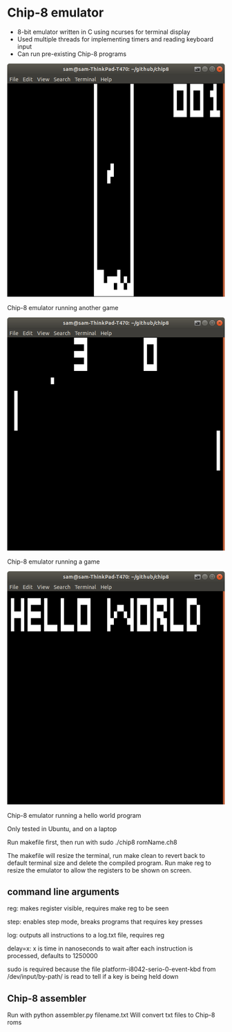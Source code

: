 # Chip-8 emulator

* 8-bit emulator written in C using ncurses for terminal display
* Used multiple threads for implementing timers and reading keyboard input
* Can run pre-existing Chip-8 programs


![alt text](game1_screenshot.png "Chip-8 emulator screen shot")

Chip-8 emulator running another game

![alt text](game2_screenshot.png "Chip-8 emulator screen shot")

Chip-8 emulator running a game

![alt text](hello_world_screenshot.png "Chip-8 emulator screen shot")

Chip-8 emulator running a hello world program

Only tested in Ubuntu, and on a laptop

Run makefile first, then run with sudo ./chip8 romName.ch8

The makefile will resize the terminal, run make clean to revert back to default
terminal size and delete the compiled program.  Run make reg to resize the emulator to allow the registers to be shown on screen.

## command line arguments

reg: makes register visible, requires make reg to be seen

step: enables step mode, breaks programs that requires key presses

log: outputs all instructions to a log.txt file, requires reg

delay=x: x is time in nanoseconds to wait after each instruction is processed, defaults to 1250000

sudo is required because the file platform-i8042-serio-0-event-kbd from /dev/input/by-path/ is read to tell if a key is being held down

## Chip-8 assembler
Run with python assembler.py filename.txt
Will convert txt files to Chip-8 roms
